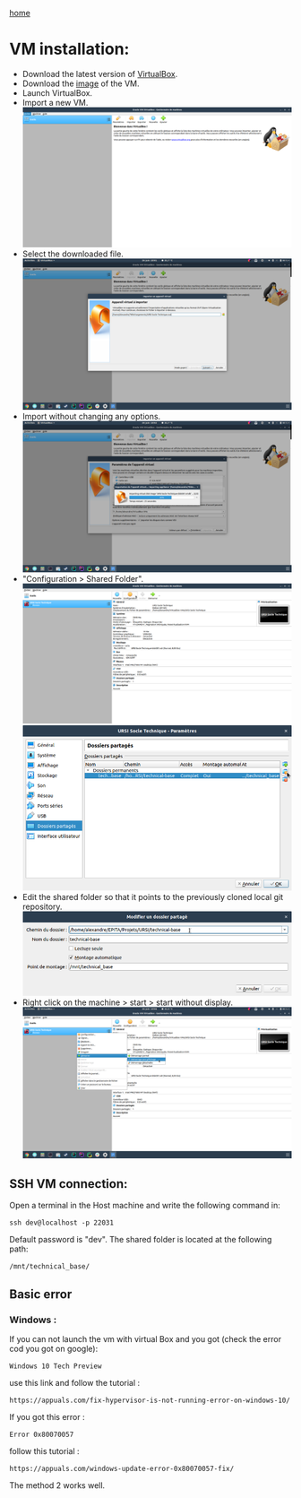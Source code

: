 [home](index.md)

# VM installation:

- Download the latest version of [VirtualBox](https://www.virtualbox.org/).
- Download the [image](https://tinyurl.com/yy7egysm/) of the VM.
- Launch VirtualBox.
- Import a new VM.
![newVM](./images/newVM.png)
- Select the downloaded file.
![dlfile](./images/select_dl_file.png)
- Import without changing any options.
![import](./images/import.png)
- "Configuration > Shared Folder".
![config](./images/configuration.png)
![sharedFolder](./images/shared_folder.png)
- Edit the shared folder so that it points to the previously cloned local git repository.
![link](./images/link.png)
- Right click on the machine > start > start without display.
![start](./images/start.png)

## SSH VM connection:

Open a terminal in the Host machine and write the following command in:
```
ssh dev@localhost -p 22031
```
Default password is "dev".
The shared folder is located at the following path: 
```
/mnt/technical_base/
```
## Basic error

### Windows :

If you can not launch the vm with virtual Box and you got (check the error cod you got on google):
```
Windows 10 Tech Preview
```
use this link and follow the tutorial :
```
https://appuals.com/fix-hypervisor-is-not-running-error-on-windows-10/
```

If you got this error :
```
Error 0x80070057
```

follow this tutorial :
```
https://appuals.com/windows-update-error-0x80070057-fix/
```
The method 2 works well.
